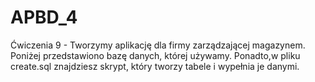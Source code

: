 # APBD_4
Ćwiczenia 9 - Tworzymy aplikację dla firmy zarządzającej magazynem. Poniżej przedstawiono bazę danych, której używamy. Ponadto,w pliku create.sql znajdziesz skrypt, który tworzy tabele i wypełnia je danymi.
